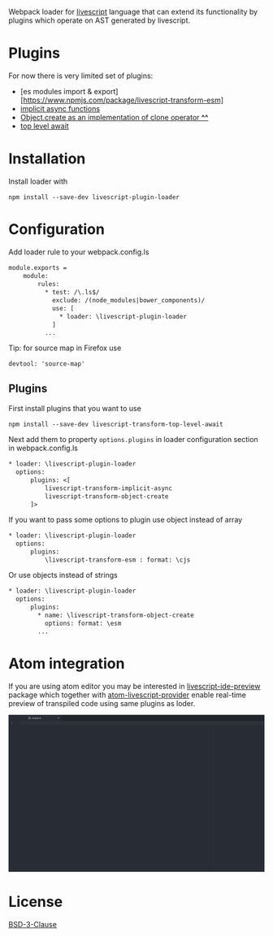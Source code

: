 Webpack loader for [livescript](https://github.com/gkz/LiveScript) language that can extend its functionality by plugins which operate on AST generated by livescript.

# Plugins
For now there is very limited set of plugins:

- [es modules import & export][https://www.npmjs.com/package/livescript-transform-esm]
- [implicit async functions](https://www.npmjs.com/package/livescript-transform-implicit-async)
- [Object.create as an implementation of clone operator **^^**](https://www.npmjs.com/package/livescript-transform-object-create)
- [top level await](https://www.npmjs.com/package/livescript-transform-top-level-await)

# Installation

Install loader with 

    npm install --save-dev livescript-plugin-loader


# Configuration

Add loader rule to your webpack.config.ls

```livescript
module.exports =
    module:
        rules:
          * test: /\.ls$/
            exclude: /(node_modules|bower_components)/
            use: [
              * loader: \livescript-plugin-loader
            ]
          ...  
```

Tip: for source map in Firefox use 

    devtool: 'source-map'

## Plugins

First install plugins that you want to use
    
    npm install --save-dev livescript-transform-top-level-await


Next add them to property `options.plugins` in loader configuration section in webpack.config.ls

```livescript
* loader: \livescript-plugin-loader
  options:
      plugins: <[
          livescript-transform-implicit-async
          livescript-transform-object-create
      ]>
```

If you want to pass some options to plugin use object instead of array
```livescript
* loader: \livescript-plugin-loader
  options:
      plugins:
          \livescript-transform-esm : format: \cjs
```
Or use objects instead of strings
```livescript
* loader: \livescript-plugin-loader
  options:
      plugins:
        * name: \livescript-transform-object-create
          options: format: \esm
        ...
```

# Atom integration

If you are using atom editor you may be interested in [livescript-ide-preview](https://atom.io/packages/livescript-ide-preview) package which together with [atom-livescript-provider](https://atom.io/packages/atom-livescript-provider) enable real-time preview of transpiled code using same plugins as loder.

![](https://github.com/bartosz-m/livescript-ide-preview/raw/master/doc/assets/screenshot-01.gif)


# License
[BSD-3-Clause](License.md)
